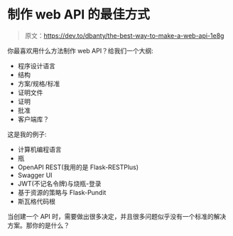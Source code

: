 # 制作 web API 的最佳方式

> 原文：<https://dev.to/dbanty/the-best-way-to-make-a-web-api-1e8g>

你最喜欢用什么方法制作 web API？给我们一个大纲:

*   程序设计语言
*   结构
*   方案/规格/标准
*   证明文件
*   证明
*   批准
*   客户端库？

这是我的例子:

*   计算机编程语言
*   瓶
*   OpenAPI REST(我用的是 Flask-RESTPlus)
*   Swagger UI
*   JWT(不记名令牌)与烧瓶-登录
*   基于资源的策略与 Flask-Pundit
*   斯瓦格代码根

当创建一个 API 时，需要做出很多决定，并且很多问题似乎没有一个标准的解决方案。那你的是什么？